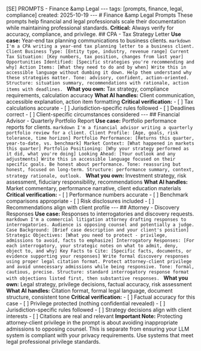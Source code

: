 [SE] PROMPTS - Finance &amp Legal
--- tags: [prompts, finance, legal, compliance] created: 2025-10-19 --- # Finance &amp Legal Prompts These prompts help financial and legal professionals scale their documentation while maintaining professional standards. **Critical:** Always verify for accuracy, compliance, and privilege. ## CPA - Tax Strategy Letter **Use case:** Year-end tax planning communications to business clients. ```markdown I'm a CPA writing a year-end tax planning letter to a business client. Client Business Type: [Entity type, industry, revenue range] Current Tax Situation: [Key numbers, tax position, changes from last year] Opportunities Identified: [Specific strategies you're recommending and why] Action Items: [What they need to do and by when] Write this in accessible language without dumbing it down. Help them understand why these strategies matter. Tone: advisory, confident, action-oriented. Structure: situation summary, recommendations with rationale, action items with deadlines. ``` **What you own:** Tax strategy, compliance requirements, calculation accuracy **What AI handles:** Client communication, accessible explanation, action item formatting **Critical verification:** - [ ] Tax calculations accurate - [ ] Jurisdiction-specific rules followed - [ ] Deadlines correct - [ ] Client-specific circumstances considered --- ## Financial Advisor - Quarterly Portfolio Report **Use case:** Portfolio performance reports for clients. ```markdown I'm a financial advisor writing a quarterly portfolio review for a client. Client Profile: [Age, goals, risk tolerance, time horizon] Portfolio Performance: [Returns this quarter, year-to-date, vs. benchmark] Market Context: [What happened in markets this quarter] Portfolio Positioning: [Why your strategy performed as it did, what you're doing] Looking Ahead: [Your outlook and any adjustments] Write this in accessible language focused on their specific goals. Be honest about performance. Tone: reassuring but honest, focused on long-term. Structure: performance summary, context, strategy rationale, outlook. ``` **What you own:** Investment strategy, risk assessment, fiduciary responsibility, recommendations **What AI handles:** Market commentary, performance narrative, client education materials **Critical verification:** - [ ] Performance numbers accurate - [ ] Benchmark comparisons appropriate - [ ] Risk disclosures included - [ ] Recommendations align with client profile --- ## Attorney - Discovery Responses **Use case:** Responses to interrogatories and discovery requests. ```markdown I'm a commercial litigation attorney drafting responses to interrogatories. Audience is opposing counsel and potentially a judge. Case Background: [Brief case description and your client's position] Strategic Objectives: [What you need to protect - privilege, admissions to avoid, facts to emphasize] Interrogatory Responses: [For each interrogatory, your strategic notes on what to admit, deny, object to, and why] Key Facts to Cite: [Specific facts, documents, or evidence supporting your responses] Write formal discovery responses using proper legal citation format. Protect attorney-client privilege and avoid unnecessary admissions while being responsive. Tone: formal, cautious, precise. Structure: standard interrogatory response format with objections listed first, then substantive responses. ``` **What you own:** Legal strategy, privilege decisions, factual accuracy, risk assessment **What AI handles:** Citation format, formal legal language, document structure, consistent tone **Critical verification:** - [ ] Factual accuracy for this case - [ ] Privilege protected (nothing confidential revealed) - [ ] Jurisdiction-specific rules followed - [ ] Strategy decisions align with client interests - [ ] Citations are real and relevant **Important Note:** Protecting attorney-client privilege in the prompt is about avoiding inappropriate admissions to opposing counsel. This is separate from ensuring your LLM system is compliant with your privacy requirements. Use systems that meet legal professional privilege standards.